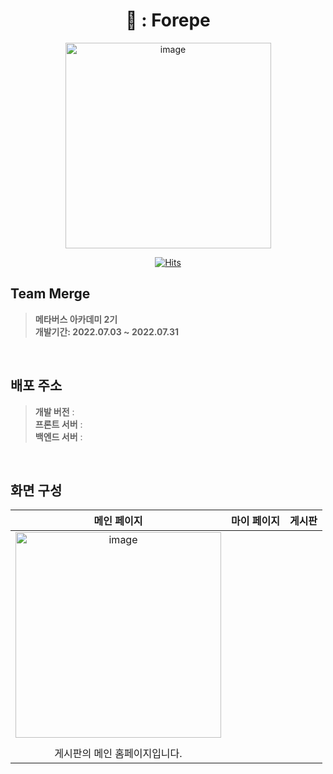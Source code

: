  <div align="center">
    
  # 🍃 : Forepe
    
<img width="329" alt="image" src="https://github.com/mtvs-merge/.github/assets/119282494/e4155def-c2db-404f-aaa1-bcbedd564ed3">
    
<br>
    
[![Hits](https://hits.seeyoufarm.com/api/count/incr/badge.svg?url=https%3A%2F%2Fgithub.com%2FVoluntain-SKKU%2FVoluntain-2nd&count_bg=%2379C83D&title_bg=%23555555&icon=&icon_color=%23E7E7E7&title=hits&edge_flat=false)](https://hits.seeyoufarm.com)

</div>




## Team Merge
> **메타버스 아카데미 2기** <br/> **개발기간: 2022.07.03 ~ 2022.07.31**

<br>

## 배포 주소
> **개발 버전** :
> <br>
> **프론트 서버** :
> <br> 
> **백엔드 서버** : 


<br>

## 화면 구성 
| 메인 페이지  |  마이 페이지   | 게시판 | 
| :-------------------------------------------: | :------------: | :------------: |
| <img width="329" alt="image" src="https://github.com/mtvs-merge/.github/assets/119282494/59ca79bf-e8b1-41ff-80a3-bc4af9bbabad">
  |      |
  |      게시판의 메인 홈페이지입니다.     |           |          |

<br>


